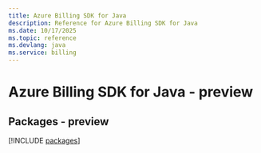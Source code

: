 ```yaml
---
title: Azure Billing SDK for Java
description: Reference for Azure Billing SDK for Java
ms.date: 10/17/2025
ms.topic: reference
ms.devlang: java
ms.service: billing
---
```

# Azure Billing SDK for Java - preview
## Packages - preview
[!INCLUDE [packages](billing-index.md)]